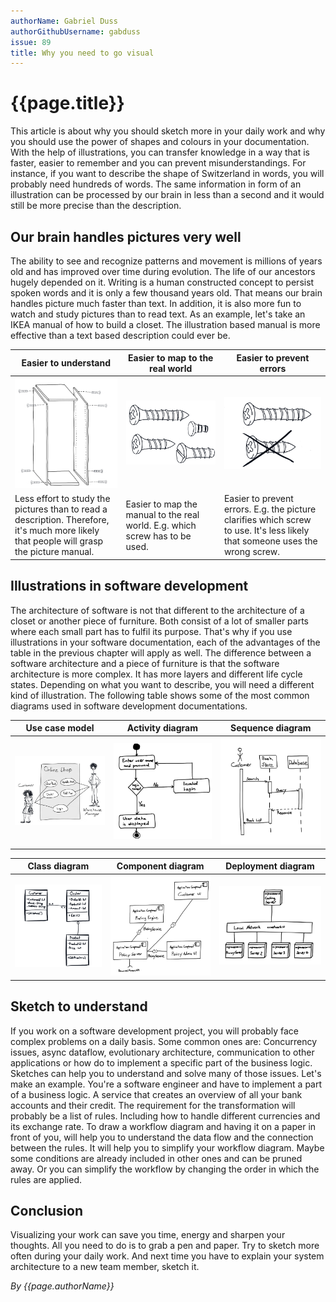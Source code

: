 ```yaml
---
authorName: Gabriel Duss
authorGithubUsername: gabduss
issue: 89
title: Why you need to go visual
---
```


# {{page.title}}

This article is about why you should sketch more in your daily work and why you should use the power of shapes and colours in your documentation.
With the help of illustrations, you can transfer knowledge in a way that is faster, easier to remember and you can prevent misunderstandings.
For instance, if you want to describe the shape of Switzerland in words, you will probably need hundreds of words. The same information in form of an illustration can be processed by our brain in less than a second and it would still be more precise than the description.

## Our brain handles pictures very well
The ability to see and recognize patterns and movement is millions of years old and has improved over time during evolution. The life of our ancestors hugely depended on it. Writing is a human constructed concept to persist spoken words and it is only a few thousand years old. That means our brain handles picture much faster than text. In addition, it is also more fun to watch and study pictures than to read text. As an example, let's take an IKEA manual of how to build a closet. The illustration based manual is more effective than a text based description could ever be.

| Easier to understand                | Easier to map to the real world         | Easier to prevent errors                |
|-------------------------------------|-----------------------------------------|-----------------------------------------|
|![data flow](./go-visual/manual.png )|![data flow](./go-visual/screws.png )    |![data flow](./go-visual/screw.png )     |
| Less effort to study the pictures than to read a description. Therefore, it's much more likely that people will grasp the picture manual. | Easier to map the manual to the real world. E.g. which screw has to be used.| Easier to prevent errors. E.g. the picture clarifies which screw to use. It's less likely that someone uses the wrong screw.  |


## Illustrations in software development
The architecture of software is not that different to the architecture of a closet or another piece of furniture. Both consist of a lot of smaller parts where each small part has to fulfil its purpose. That's why if you use illustrations in your software documentation, each of the advantages of the table in the previous chapter will apply as well.
The difference between a software architecture and a piece of furniture is that the software architecture is more complex. It has more layers and different life cycle states. Depending on what you want to describe, you will need a different kind of illustration. The following table shows some of the most common diagrams used in software development documentations.


| Use case model                         | Activity diagram                        | Sequence diagram                        |
| -------------------------------------- | --------------------------------------- | --------------------------------------- |
|![data flow](./go-visual/usecase.png )  |![data flow](./go-visual/activity.png )  | ![data flow](./go-visual/sequence.png ) |

| Class diagram                          | Component diagram                       | Deployment diagram                      |
| -------------------------------------- | --------------------------------------- | --------------------------------------- |
|![data flow](./go-visual/uml.png )      |![data flow](./go-visual/comp.png )      |![data flow](./go-visual/deployment.png )|  


## Sketch to understand
If you work on a software development project, you will probably face complex problems on a daily basis. 
Some common ones are: Concurrency issues, async dataflow, evolutionary architecture, communication to other applications or how do to implement a specific part of the business logic.
Sketches can help you to understand and solve many of those issues. Let's make an example. You're a software engineer and have to implement a part of a business logic. A service that creates an overview of all your bank accounts and their credit.
The requirement for the transformation will probably be a list of rules. Including how to handle different currencies and its exchange rate.
To draw a workflow diagram and having it on a paper in front of you, will help you to understand the data flow and the connection between the rules. It will help you to simplify your workflow diagram. Maybe some conditions are already included in other ones and can be pruned away. Or you can simplify the workflow by changing the order in which the rules are applied.

## Conclusion
Visualizing your work can save you time, energy and sharpen your thoughts. All you need to do is to grab a pen and paper.
Try to sketch more often during your daily work. And next time you have to explain your system architecture to a new team member, sketch it.

*By {{page.authorName}}*
